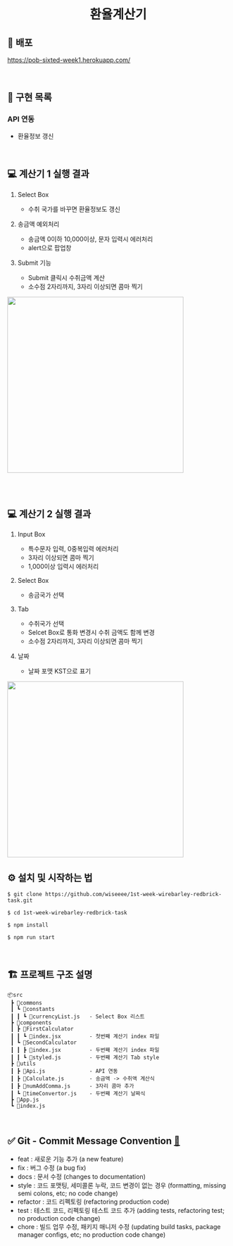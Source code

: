 
<h1 align="middle">환율계산기</h1>

## 🔗 배포
https://pob-sixted-week1.herokuapp.com/

<br>

## 🏹 구현 목록

### API 연동
  - 환율정보 갱신

<br>

## 💻 계산기 1 실행 결과
1. Select Box
    - 수취 국가를 바꾸면 환율정보도 갱신

2. 송금액 예외처리
    - 송금액 0이하 10,000이상, 문자 입력시 에러처리
    - alert으로 팝업창

3. Submit 기능
    - Submit 클릭시 수취금액 계산
    - 소수점 2자리까지, 3자리 이상되면 콤마 찍기

<img src="https://user-images.githubusercontent.com/82519641/157691057-79a463b9-a819-4048-ad05-bc5a081fbbdf.gif" width="400px">

<br><br>

## 💻 계산기 2 실행 결과
1. Input Box
    - 특수문자 입력, 0중복입력 에러처리
    - 3자리 이상되면 콤마 찍기
    - 1,000이상 입력시 에러처리

2. Select Box
    - 송금국가 선택

3. Tab
    - 수취국가 선택
    - Selcet Box로 통화 변경시 수취 금액도 함께 변경
    - 소수점 2자리까지, 3자리 이상되면 콤마 찍기

4. 날짜
    - 날짜 포맷 KST으로 표기

<img src="https://user-images.githubusercontent.com/82519641/157741896-2fb0a720-b714-431c-84d7-ed59437cb649.gif" width="400px">
<br>


## ⚙️ 설치 및 시작하는 법
```
$ git clone https://github.com/wiseeee/1st-week-wirebarley-redbrick-task.git

$ cd 1st-week-wirebarley-redbrick-task

$ npm install

$ npm run start
```
<br>

## 🏗 프로젝트 구조 설명
~~~
📦src
 ┣ 📂commons
 ┃ ┗ 📂constants
 ┃ ┃ ┗ 📜currencyList.js   - Select Box 리스트
 ┣ 📂components
 ┃ ┣ 📂FirstCalculator
 ┃ ┃ ┗ 📜index.jsx         - 첫번째 계산기 index 파일
 ┃ ┗ 📂SecondCalculator
 ┃ ┃ ┣ 📜index.jsx         - 두번째 계산기 index 파일
 ┃ ┃ ┗ 📜styled.js         - 두번째 계산기 Tab style
 ┣ 📂utils
 ┃ ┣ 📜Api.js              - API 연동
 ┃ ┣ 📜Calculate.js        - 송금액 -> 수취액 계산식
 ┃ ┣ 📜numAddComma.js      - 3자리 콤마 추가
 ┃ ┗ 📜timeConvertor.js    - 두번째 계산기 날짜식
 ┣ 📜App.js
 ┗ 📜index.js
~~~

<br>

## ✅ Git - Commit Message Convention [🔗](https://webruden.tistory.com/486)

- feat : 새로운 기능 추가 (a new feature)
- fix : 버그 수정 (a bug fix)
- docs : 문서 수정 (changes to documentation)
- style : 코드 포맷팅, 세미콜론 누락, 코드 변경이 없는 경우 (formatting, missing semi colons, etc; no code change)
- refactor : 코드 리펙토링 (refactoring production code)
- test : 테스트 코드, 리펙토링 테스트 코드 추가 (adding tests, refactoring test; no production code change)
- chore : 빌드 업무 수정, 패키지 매니저 수정 (updating build tasks, package manager configs, etc; no production code change)

<br>

